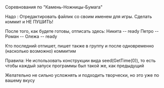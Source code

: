 Соревнования по "Камень-Ножницы-Бумага"

Надо : 
Отредактировать файлик со своим именем для игры. Сделать коммит и НЕ ПУШИТЬ!

После того, как будете готовы, отписать здесь:
Никита -- ready 
Петро --
Роман -- 
Олежа -- ready

Кто последний отпишет, пишет также в группу и после одновременно (насколько возможно) коммитим

Правила:
Не использовать конструкции вида seed(GetTime(0)), то есть чтобы каждый запуск программы был такой же, как предыдущий

Желательно не сильно усложнять и подходить творчески, но это уже по вашему вкусу
